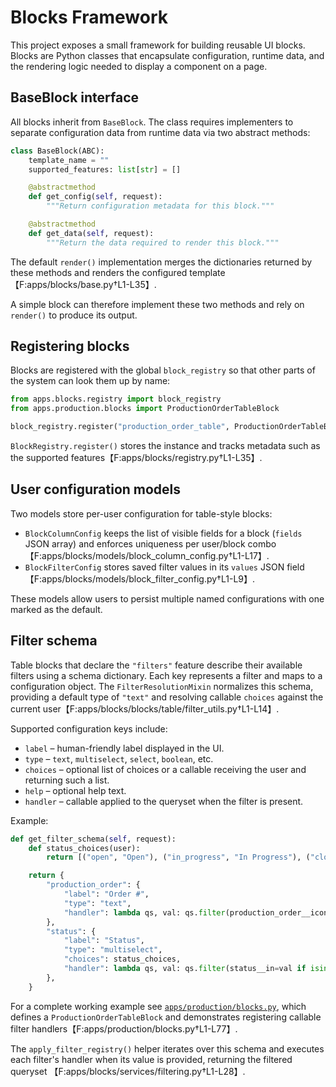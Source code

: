 # Blocks Framework

This project exposes a small framework for building reusable UI blocks. Blocks are
Python classes that encapsulate configuration, runtime data, and the rendering
logic needed to display a component on a page.

## BaseBlock interface

All blocks inherit from `BaseBlock`. The class requires implementers to
separate configuration data from runtime data via two abstract methods:

```python
class BaseBlock(ABC):
    template_name = ""
    supported_features: list[str] = []

    @abstractmethod
    def get_config(self, request):
        """Return configuration metadata for this block."""

    @abstractmethod
    def get_data(self, request):
        """Return the data required to render this block."""
```
The default `render()` implementation merges the dictionaries returned by these
methods and renders the configured template【F:apps/blocks/base.py†L1-L35】.

A simple block can therefore implement these two methods and rely on `render()`
to produce its output.

## Registering blocks

Blocks are registered with the global `block_registry` so that other parts of
the system can look them up by name:

```python
from apps.blocks.registry import block_registry
from apps.production.blocks import ProductionOrderTableBlock

block_registry.register("production_order_table", ProductionOrderTableBlock())
```
`BlockRegistry.register()` stores the instance and tracks metadata such as the
supported features【F:apps/blocks/registry.py†L1-L35】.

## User configuration models

Two models store per-user configuration for table-style blocks:

* `BlockColumnConfig` keeps the list of visible fields for a block (`fields` JSON
  array) and enforces uniqueness per user/block combo【F:apps/blocks/models/block_column_config.py†L1-L17】.
* `BlockFilterConfig` stores saved filter values in its `values` JSON field【F:apps/blocks/models/block_filter_config.py†L1-L9】.

These models allow users to persist multiple named configurations with one
marked as the default.

## Filter schema

Table blocks that declare the `"filters"` feature describe their available
filters using a schema dictionary. Each key represents a filter and maps to a
configuration object. The `FilterResolutionMixin` normalizes this schema,
providing a default type of `"text"` and resolving callable `choices` against
the current user【F:apps/blocks/blocks/table/filter_utils.py†L1-L14】.

Supported configuration keys include:

* `label` – human-friendly label displayed in the UI.
* `type` – `text`, `multiselect`, `select`, `boolean`, etc.
* `choices` – optional list of choices or a callable receiving the user and
  returning such a list.
* `help` – optional help text.
* `handler` – callable applied to the queryset when the filter is present.

Example:

```python
def get_filter_schema(self, request):
    def status_choices(user):
        return [("open", "Open"), ("in_progress", "In Progress"), ("closed", "Closed")]

    return {
        "production_order": {
            "label": "Order #",
            "type": "text",
            "handler": lambda qs, val: qs.filter(production_order__icontains=val),
        },
        "status": {
            "label": "Status",
            "type": "multiselect",
            "choices": status_choices,
            "handler": lambda qs, val: qs.filter(status__in=val if isinstance(val, list) else [val]),
        },
    }
```
For a complete working example see
[`apps/production/blocks.py`](../apps/production/blocks.py), which defines a
`ProductionOrderTableBlock` and demonstrates registering callable filter
handlers【F:apps/production/blocks.py†L1-L77】.

The `apply_filter_registry()` helper iterates over this schema and executes each
filter's handler when its value is provided, returning the filtered queryset
【F:apps/blocks/services/filtering.py†L1-L28】.
